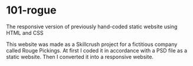 # 101-rogue
The responsive version of previously hand-coded static website using HTML and CSS

This website was made as a Skillcrush project for a fictitious company called Rouge Pickings. At first I coded it in accordance with a PSD file as a static website. Then I converted it into a responsive website.
